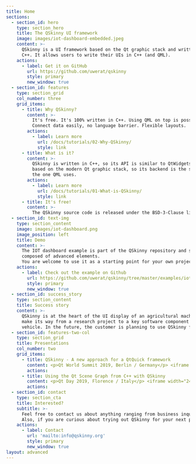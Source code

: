 ```yaml
---
title: Home
sections:
  - section_id: hero
    type: section_hero
    title: The QSkinny UI framework
    image: images/iot-dashboard-embedded.jpeg
    content: >-
      QSkinny is a UI framework based on the Qt graphic stack and written in
      C++. It allows users to write their UIs in C++ (and QML).
    actions:
      - label: Get it on GitHub
        url: https://github.com/uwerat/qskinny
        style: primary
        new_window: true
  - section_id: features
    type: section_grid
    col_number: three
    grid_items:
      - title: Why QSkinny?
        content: >-
          It's free. It's 100% written in C++. Using QML on top is possible (but not used widely yet).
          Connect data easily, no language barrier. Flexible layouts.
        actions:
          - label: Learn more
            url: /docs/tutorials/02-Why-QSkinny/
            style: link
      - title: What is it?
        content: >-
          QSkinny is written in C++, so its API is similar to QtWidgets. It is
          based on the modern Qt graphic stack, so its backend is the same as
          the one QML uses.
        actions:
          - label: Learn more
            url: /docs/tutorials/01-What-is-QSkinny/
            style: link
      - title: It's free!
        content: >-
          The QSkinny source code is released under the BSD-3-Clause license.
  - section_id: text-img
    type: section_content
    image: images/iot-dashboard.png
    image_position: left
    title: Demo
    content: >-
      The IOT dashboard example is part of the QSkinny repository and shows a modern UI
      composed of advanced elements.
      You are welcome to use it as a starting point for your own project.
    actions:
      - label: Check out the example on Github
        url: https://github.com/uwerat/qskinny/tree/master/examples/iot-dashboard
        style: primary
        new_window: true
  - section_id: success_story
    type: section_content
    title: Success story
    content: >-
      QSkinny is at the heart of the UI display of an agricultural machine. It has proven to successfully
      make its way from a research project to a key software component in a mass production
      vehicle. In the future, the customer is planning to use QSkinny for more big scale UI projects.
  - section_id: features-two-col
    type: section_grid
    title: Presentations
    col_number: two
    grid_items:
      - title: QSkinny - A new approach for a QtQuick framework
        content: <p>Qt World Summit 2019, Berlin / Germany</p> <iframe width="240" height="180" src="https://www.youtube.com/embed/LflK-xYMnk0" frameborder="0"> </iframe>
        actions:
      - title: Using the Qt Scene Graph from C++ with QSkinny
        content: <p>Qt Day 2019, Florence / Italy</p> <iframe width="240" height="180" src="https://www.youtube.com/embed/cxYss8nmDa4" frameborder="0"> </iframe>
        actions:
  - section_id: contact
    type: section_cta
    title: Interested?
    subtitle: >-
      Feel free to contact us about anything ranging from business inquiry to open source contributions.
      Also, if you are curious about trying out QSkinny for your next project, you are welcome to drop us a mail!
    actions:
      - label: Contact
        url: 'mailto:info@qskinny.org'
        style: primary
        new_window: true
layout: advanced
---
```


